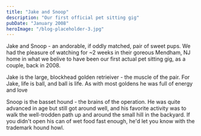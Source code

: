 ```yaml
---
title: "Jake and Snoop"
description: "Our first official pet sitting gig"
pubDate: "January 2008"
heroImage: "/blog-placeholder-3.jpg"
---
```


Jake and Snoop - an andorable, if oddly matched, pair of sweet pups. We had the pleasure of watching for ~2 weeks in their goreous Mendham, NJ home in what we belive to have been our first actual pet sitting gig, as a couple, back in 2008.

Jake is the large, blockhead golden retrieiver - the muscle of the pair.  For Jake, life is ball, and ball is life. As with most goldens he was full of energy and love 

Snoop is the basset hound - the brains of the operation. He was quite advanced in age but still got around well, and his favorite activity was to walk the well-trodden path up and around the small hill in the backyard. If you didn't open his can of wet food fast enough, he'd let you know with the trademark hound howl.

